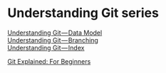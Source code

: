 # Understanding Git series
[Understanding Git — Data Model](https://hackernoon.com/https-medium-com-zspajich-understanding-git-data-model-95eb16cc99f5)    
[Understanding Git — Branching](https://hackernoon.com/understanding-git-branching-2662f5882f9)        
[Understanding Git — Index](https://hackernoon.com/understanding-git-index-4821a0765cf)    

[Git Explained: For Beginners](https://juristr.com/blog/2013/04/git-explained/)

